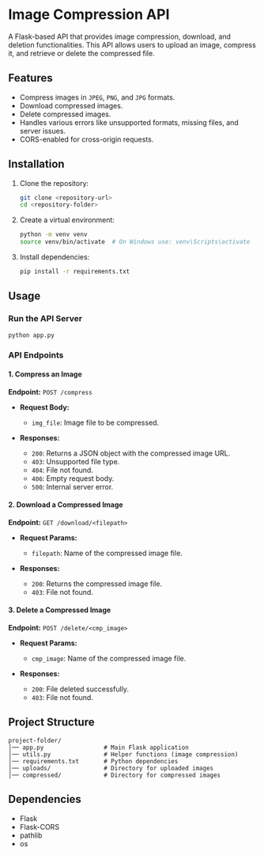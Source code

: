 # Image Compression API

A Flask-based API that provides image compression, download, and deletion functionalities. This API allows users to upload an image, compress it, and retrieve or delete the compressed file.

## Features
- Compress images in `JPEG`, `PNG`, and `JPG` formats.
- Download compressed images.
- Delete compressed images.
- Handles various errors like unsupported formats, missing files, and server issues.
- CORS-enabled for cross-origin requests.

## Installation

1. Clone the repository:
   ```sh
   git clone <repository-url>
   cd <repository-folder>
   ```

2. Create a virtual environment:
   ```sh
   python -m venv venv
   source venv/bin/activate  # On Windows use: venv\Scripts\activate
   ```

3. Install dependencies:
   ```sh
   pip install -r requirements.txt
   ```

## Usage

### Run the API Server
```sh
python app.py
```

### API Endpoints

#### 1. Compress an Image
**Endpoint:** `POST /compress`

- **Request Body:**
  - `img_file`: Image file to be compressed.

- **Responses:**
  - `200`: Returns a JSON object with the compressed image URL.
  - `403`: Unsupported file type.
  - `404`: File not found.
  - `406`: Empty request body.
  - `500`: Internal server error.

#### 2. Download a Compressed Image
**Endpoint:** `GET /download/<filepath>`

- **Request Params:**
  - `filepath`: Name of the compressed image file.

- **Responses:**
  - `200`: Returns the compressed image file.
  - `403`: File not found.

#### 3. Delete a Compressed Image
**Endpoint:** `POST /delete/<cmp_image>`

- **Request Params:**
  - `cmp_image`: Name of the compressed image file.

- **Responses:**
  - `200`: File deleted successfully.
  - `403`: File not found.

## Project Structure
```
project-folder/
│── app.py                 # Main Flask application
│── utils.py               # Helper functions (image compression)
│── requirements.txt       # Python dependencies
│── uploads/               # Directory for uploaded images
│── compressed/            # Directory for compressed images
```

## Dependencies
- Flask
- Flask-CORS
- pathlib
- os

